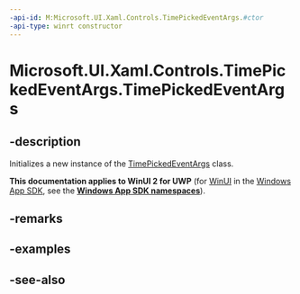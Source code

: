 ```yaml
---
-api-id: M:Microsoft.UI.Xaml.Controls.TimePickedEventArgs.#ctor
-api-type: winrt constructor
---
```


<!-- Method syntax
public TimePickedEventArgs()
-->

# Microsoft.UI.Xaml.Controls.TimePickedEventArgs.TimePickedEventArgs

## -description
Initializes a new instance of the [TimePickedEventArgs](timepickedeventargs.md) class.

**This documentation applies to WinUI 2 for UWP** (for [WinUI](/windows/apps/winui/winui3/) in the [Windows App SDK](/windows/apps/windows-app-sdk/), see the **[Windows App SDK namespaces](/windows/windows-app-sdk/api/winrt/)**).

## -remarks

## -examples

## -see-also
